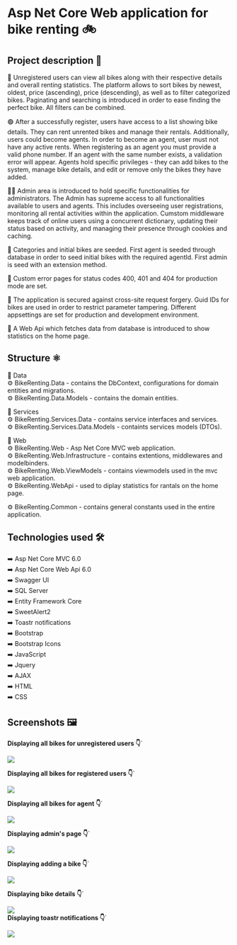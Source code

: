 # Asp Net Core Web application for bike renting :bike:

## Project description :open_book:

:man: Unregistered users can view all bikes along with their respective details and overall renting statistics.
The platform allows to sort bikes by newest, oldest, price (ascending), price (descending), as well as to filter  categorized bikes. Paginating and searching is introduced in order to ease finding the perfect bike.
All filters can be combined.

:green_circle: After a successfully register, users have access to a list showing bike details. They can rent unrented bikes and manage their rentals. 
Additionally, users could become agents.
In order to become an agent, user must not have any active rents. 
When registering as an agent you must provide a valid phone number. If an agent with the same number exists, a validation error will appear. Agents hold specific privileges - they can add bikes to the system, manage bike details, and edit or remove only the bikes they have added. 

:technologist: Admin area is introduced to hold specific functionalities for administrators.
The Admin has supreme access to all functionalities available to users and agents. This includes overseeing user registrations, monitoring all rental activities within the application.
Cumstom middleware keeps track of online users using a concurrent dictionary, updating their status based on activity, and managing their presence through cookies and caching.

:scroll: Categories and initial bikes are seeded.
First agent is seeded through database in order to seed initial bikes with the required agentId.
First admin is seed with an extension method.

:slightly_smiling_face: Custom error pages for status codes  400, 401 and 404 for production mode are set.

:cop: The application is secured against cross-site request forgery.
Guid IDs for bikes are used in order to restrict parameter tampering.
Different appsettings are set for production and development environment.


:1234: A Web Api which fetches data from database is introduced to show statistics on the home page. 


##  Structure :atom_symbol:

:file_folder: Data  
:gear: BikeRenting.Data - contains the DbContext, configurations for domain entities and migrations.  
:gear: BikeRenting.Data.Models - contains the domain entities.  

:file_folder: Services  
:gear: BikeRenting.Services.Data - contains service interfaces and services.  
:gear: BikeRenting.Services.Data.Models - containts services models (DTOs).  

:file_folder: Web  
:gear: BikeRenting.Web - Asp Net Core MVC web application.   
:gear: BikeRenting.Web.Infrastructure - contains extentions, middlewares and modelbinders.  
:gear: BikeRenting.Web.ViewModels - contains viewmodels used in the mvc web application.  
:gear: BikeRenting.WebApi - used to diplay statistics for rantals on the home page.  

:gear: BikeRenting.Common - contains general constants used in the entire application.

## Technologies used :hammer_and_wrench:  
:arrow_right:  Asp Net Core MVC 6.0  
:arrow_right: Asp Net Core Web Api 6.0  
:arrow_right: Swagger UI  
:arrow_right: SQL Server  
➡️ Entity Framework Core  
:arrow_right: SweetAlert2  
:arrow_right: Toastr notifications  
:arrow_right: Bootstrap  
:arrow_right: Bootstrap Icons  
:arrow_right: JavaScript  
:arrow_right: Jquery  
:arrow_right: AJAX  
:arrow_right: HTML  
:arrow_right: CSS  

## Screenshots :framed_picture:  


**Displaying all bikes for unregistered users :point_down:**`  
  
![](https://i.ibb.co/w726dfW/view-Unregistered.jpg)  
  
**Displaying all bikes for registered users :point_down:**`
  
![](https://i.ibb.co/X8qVxcd/view-Registered.jpg)  
  

**Displaying all bikes for agent :point_down:**`  

  ![](https://i.ibb.co/pP0JdTT/view-Agent.jpg)  
  
**Displaying admin's page :point_down:**`  
  
![](https://i.ibb.co/4ZRh8VY/Admin-View.jpg)  

**Displaying adding a bike :point_down:**`  

  ![](https://i.ibb.co/KGcwv4V/add-bike.jpg)  

**Displaying bike details :point_down:**` 

  ![](https://i.ibb.co/8gBWVrV/bike-details-page.jpg)  
**Displaying toastr notifications :point_down:**`  
  
![](https://i.ibb.co/48284PD/toastr1.jpg)  


